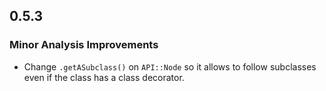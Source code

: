 ## 0.5.3

### Minor Analysis Improvements

* Change `.getASubclass()` on `API::Node` so it allows to follow subclasses even if the class has a class decorator.
